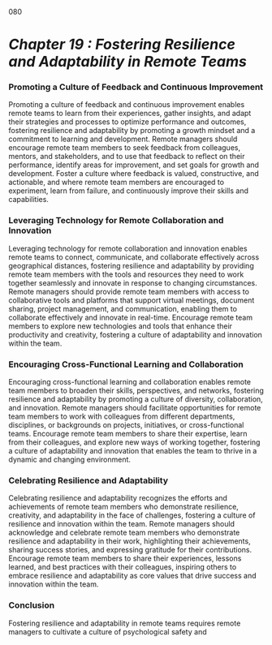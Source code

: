 080


# ***Chapter 19 : Fostering Resilience and Adaptability in Remote Teams***




### **Promoting a Culture of Feedback and Continuous Improvement**

Promoting a culture of feedback and continuous improvement enables remote teams to learn from their experiences, gather insights, and adapt their strategies and processes to optimize performance and outcomes, fostering resilience and adaptability by promoting a growth mindset and a commitment to learning and development. Remote managers should encourage remote team members to seek feedback from colleagues, mentors, and stakeholders, and to use that feedback to reflect on their performance, identify areas for improvement, and set goals for growth and development. Foster a culture where feedback is valued, constructive, and actionable, and where remote team members are encouraged to experiment, learn from failure, and continuously improve their skills and capabilities.

### **Leveraging Technology for Remote Collaboration and Innovation**

Leveraging technology for remote collaboration and innovation enables remote teams to connect, communicate, and collaborate effectively across geographical distances, fostering resilience and adaptability by providing remote team members with the tools and resources they need to work together seamlessly and innovate in response to changing circumstances. Remote managers should provide remote team members with access to collaborative tools and platforms that support virtual meetings, document sharing, project management, and communication, enabling them to collaborate effectively and innovate in real-time. Encourage remote team members to explore new technologies and tools that enhance their productivity and creativity, fostering a culture of adaptability and innovation within the team.

### **Encouraging Cross-Functional Learning and Collaboration**

Encouraging cross-functional learning and collaboration enables remote team members to broaden their skills, perspectives, and networks, fostering resilience and adaptability by promoting a culture of diversity, collaboration, and innovation. Remote managers should facilitate opportunities for remote team members to work with colleagues from different departments, disciplines, or backgrounds on projects, initiatives, or cross-functional teams. Encourage remote team members to share their expertise, learn from their colleagues, and explore new ways of working together, fostering a culture of adaptability and innovation that enables the team to thrive in a dynamic and changing environment.

### **Celebrating Resilience and Adaptability**

Celebrating resilience and adaptability recognizes the efforts and achievements of remote team members who demonstrate resilience, creativity, and adaptability in the face of challenges, fostering a culture of resilience and innovation within the team. Remote managers should acknowledge and celebrate remote team members who demonstrate resilience and adaptability in their work, highlighting their achievements, sharing success stories, and expressing gratitude for their contributions. Encourage remote team members to share their experiences, lessons learned, and best practices with their colleagues, inspiring others to embrace resilience and adaptability as core values that drive success and innovation within the team.

### **Conclusion**

Fostering resilience and adaptability in remote teams requires remote managers to cultivate a culture of psychological safety and
